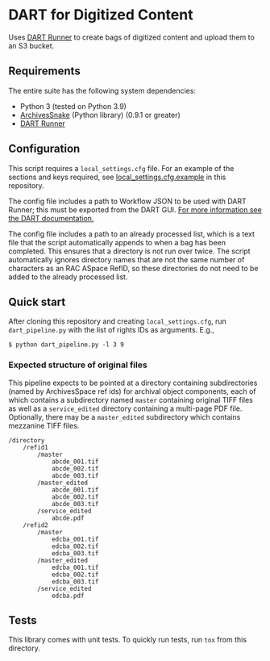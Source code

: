 # DART for Digitized Content

Uses [DART Runner](https://github.com/APTrust/dart-runner) to create bags of digitized content and upload them to an S3 bucket.


## Requirements

The entire suite has the following system dependencies:
- Python 3 (tested on Python 3.9)
- [ArchivesSnake](https://pypi.org/project/ArchivesSnake/) (Python library) (0.9.1 or greater) 
- [DART Runner](https://github.com/APTrust/dart-runner)

## Configuration

This script requires a `local_settings.cfg` file. For an example of the sections and keys required, see [local_settings.cfg.example](local_settings.cfg.example) in this repository.

The config file includes a path to Workflow JSON to be used with DART Runner; this must be exported from the DART GUI. [For more information see the DART documentation.](https://aptrust.github.io/dart-docs/users/workflows/#exporting-a-workflow)

The config file includes a path to an already processed list, which is a text file that the script automatically appends to when a bag has been completed. This ensures that a directory is not run over twice. The script automatically ignores directory names that are not the same number of characters as an RAC ASpace RefID, so these directories do not need to be added to the already processed list.

## Quick start

After cloning this repository and creating `local_settings.cfg`, run `dart_pipeline.py` with the list of rights IDs as arguments. E.g.,

```
$ python dart_pipeline.py -l 3 9
```

### Expected structure of original files

This pipeline expects to be pointed at a directory containing subdirectories (named by ArchivesSpace ref ids) for archival object components, each of which contains a subdirectory named `master` containing original TIFF files as well as a `service_edited` directory containing a multi-page PDF file. Optionally, there may be a `master_edited` subdirectory which contains mezzanine TIFF files.

```
/directory
    /refid1
        /master
            abcde_001.tif
            abcde_002.tif
            abcde_003.tif
        /master_edited
            abcde_001.tif
            abcde_002.tif
            abcde_003.tif
        /service_edited
            abcde.pdf
    /refid2
        /master
            edcba_001.tif
            edcba_002.tif
            edcba_003.tif
        /master_edited
            edcba_001.tif
            edcba_002.tif
            edcba_003.tif
        /service_edited
            edcba.pdf
```


## Tests

This library comes with unit tests. To quickly run tests, run `tox` from this directory.


